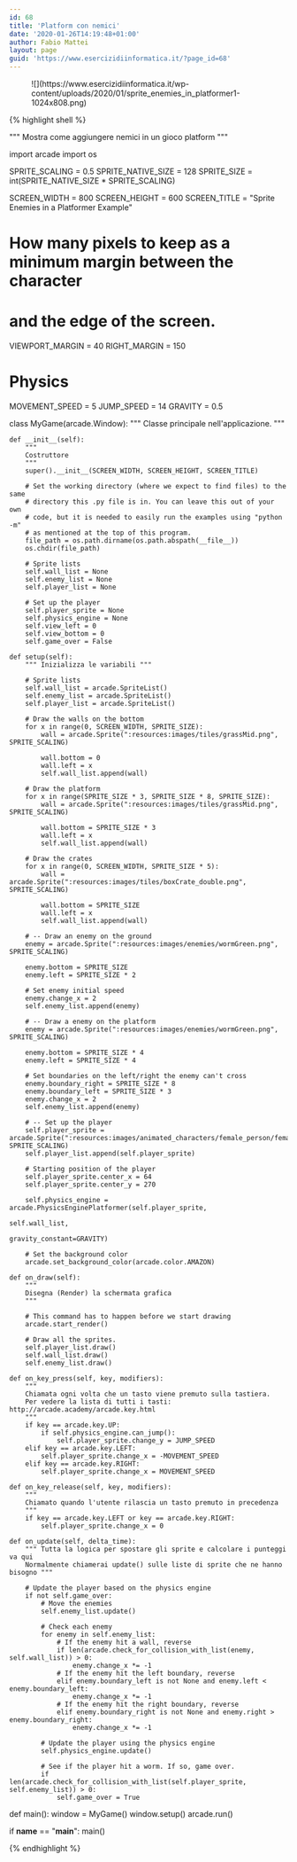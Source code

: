 ```yaml
---
id: 68
title: 'Platform con nemici'
date: '2020-01-26T14:19:48+01:00'
author: Fabio Mattei
layout: page
guid: 'https://www.esercizidiinformatica.it/?page_id=68'
---
```


<figure class="wp-block-image size-large">![](https://www.esercizidiinformatica.it/wp-content/uploads/2020/01/sprite_enemies_in_platformer1-1024x808.png)</figure>{% highlight shell %}

"""
Mostra come aggiungere nemici in un gioco platform
"""

import arcade
import os

SPRITE_SCALING = 0.5
SPRITE_NATIVE_SIZE = 128
SPRITE_SIZE = int(SPRITE_NATIVE_SIZE * SPRITE_SCALING)

SCREEN_WIDTH = 800
SCREEN_HEIGHT = 600
SCREEN_TITLE = "Sprite Enemies in a Platformer Example"

# How many pixels to keep as a minimum margin between the character
# and the edge of the screen.
VIEWPORT_MARGIN = 40
RIGHT_MARGIN = 150

# Physics
MOVEMENT_SPEED = 5
JUMP_SPEED = 14
GRAVITY = 0.5


class MyGame(arcade.Window):
    """ Classe principale nell'applicazione. """

    def __init__(self):
        """
        Costruttore
        """
        super().__init__(SCREEN_WIDTH, SCREEN_HEIGHT, SCREEN_TITLE)

        # Set the working directory (where we expect to find files) to the same
        # directory this .py file is in. You can leave this out of your own
        # code, but it is needed to easily run the examples using "python -m"
        # as mentioned at the top of this program.
        file_path = os.path.dirname(os.path.abspath(__file__))
        os.chdir(file_path)

        # Sprite lists
        self.wall_list = None
        self.enemy_list = None
        self.player_list = None

        # Set up the player
        self.player_sprite = None
        self.physics_engine = None
        self.view_left = 0
        self.view_bottom = 0
        self.game_over = False

    def setup(self):
        """ Inizializza le variabili """

        # Sprite lists
        self.wall_list = arcade.SpriteList()
        self.enemy_list = arcade.SpriteList()
        self.player_list = arcade.SpriteList()

        # Draw the walls on the bottom
        for x in range(0, SCREEN_WIDTH, SPRITE_SIZE):
            wall = arcade.Sprite(":resources:images/tiles/grassMid.png", SPRITE_SCALING)

            wall.bottom = 0
            wall.left = x
            self.wall_list.append(wall)

        # Draw the platform
        for x in range(SPRITE_SIZE * 3, SPRITE_SIZE * 8, SPRITE_SIZE):
            wall = arcade.Sprite(":resources:images/tiles/grassMid.png", SPRITE_SCALING)

            wall.bottom = SPRITE_SIZE * 3
            wall.left = x
            self.wall_list.append(wall)

        # Draw the crates
        for x in range(0, SCREEN_WIDTH, SPRITE_SIZE * 5):
            wall = arcade.Sprite(":resources:images/tiles/boxCrate_double.png", SPRITE_SCALING)

            wall.bottom = SPRITE_SIZE
            wall.left = x
            self.wall_list.append(wall)

        # -- Draw an enemy on the ground
        enemy = arcade.Sprite(":resources:images/enemies/wormGreen.png", SPRITE_SCALING)

        enemy.bottom = SPRITE_SIZE
        enemy.left = SPRITE_SIZE * 2

        # Set enemy initial speed
        enemy.change_x = 2
        self.enemy_list.append(enemy)

        # -- Draw a enemy on the platform
        enemy = arcade.Sprite(":resources:images/enemies/wormGreen.png", SPRITE_SCALING)

        enemy.bottom = SPRITE_SIZE * 4
        enemy.left = SPRITE_SIZE * 4

        # Set boundaries on the left/right the enemy can't cross
        enemy.boundary_right = SPRITE_SIZE * 8
        enemy.boundary_left = SPRITE_SIZE * 3
        enemy.change_x = 2
        self.enemy_list.append(enemy)

        # -- Set up the player
        self.player_sprite = arcade.Sprite(":resources:images/animated_characters/female_person/femalePerson_idle.png", SPRITE_SCALING)
        self.player_list.append(self.player_sprite)

        # Starting position of the player
        self.player_sprite.center_x = 64
        self.player_sprite.center_y = 270

        self.physics_engine = arcade.PhysicsEnginePlatformer(self.player_sprite,
                                                             self.wall_list,
                                                             gravity_constant=GRAVITY)

        # Set the background color
        arcade.set_background_color(arcade.color.AMAZON)

    def on_draw(self):
        """
        Disegna (Render) la schermata grafica
        """

        # This command has to happen before we start drawing
        arcade.start_render()

        # Draw all the sprites.
        self.player_list.draw()
        self.wall_list.draw()
        self.enemy_list.draw()

    def on_key_press(self, key, modifiers):
        """
        Chiamata ogni volta che un tasto viene premuto sulla tastiera.
        Per vedere la lista di tutti i tasti: http://arcade.academy/arcade.key.html
        """
        if key == arcade.key.UP:
            if self.physics_engine.can_jump():
                self.player_sprite.change_y = JUMP_SPEED
        elif key == arcade.key.LEFT:
            self.player_sprite.change_x = -MOVEMENT_SPEED
        elif key == arcade.key.RIGHT:
            self.player_sprite.change_x = MOVEMENT_SPEED

    def on_key_release(self, key, modifiers):
        """
        Chiamato quando l'utente rilascia un tasto premuto in precedenza
        """
        if key == arcade.key.LEFT or key == arcade.key.RIGHT:
            self.player_sprite.change_x = 0

    def on_update(self, delta_time):
        """ Tutta la logica per spostare gli sprite e calcolare i punteggi va qui
        Normalmente chiamerai update() sulle liste di sprite che ne hanno bisogno """

        # Update the player based on the physics engine
        if not self.game_over:
            # Move the enemies
            self.enemy_list.update()

            # Check each enemy
            for enemy in self.enemy_list:
                # If the enemy hit a wall, reverse
                if len(arcade.check_for_collision_with_list(enemy, self.wall_list)) > 0:
                    enemy.change_x *= -1
                # If the enemy hit the left boundary, reverse
                elif enemy.boundary_left is not None and enemy.left < enemy.boundary_left:
                    enemy.change_x *= -1
                # If the enemy hit the right boundary, reverse
                elif enemy.boundary_right is not None and enemy.right > enemy.boundary_right:
                    enemy.change_x *= -1

            # Update the player using the physics engine
            self.physics_engine.update()

            # See if the player hit a worm. If so, game over.
            if len(arcade.check_for_collision_with_list(self.player_sprite, self.enemy_list)) > 0:
                self.game_over = True


def main():
    window = MyGame()
    window.setup()
    arcade.run()


if __name__ == "__main__":
    main()

{% endhighlight %}